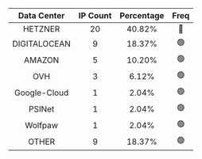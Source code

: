 | Data Center | IP Count | Percentage | Freq |
|:------------:|:--------:|:-----------:|:-----:|
| HETZNER | 20 | 40.82% | 🔴 |
| DIGITALOCEAN | 9 | 18.37% | 🟢 |
| AMAZON | 5 | 10.20% | 🟢 |
| OVH | 3 | 6.12% | 🟢 |
| Google-Cloud | 1 | 2.04% | 🟢 |
| PSINet | 1 | 2.04% | 🟢 |
| Wolfpaw | 1 | 2.04% | 🟢 |
| OTHER | 9 | 18.37% | 🟢 |